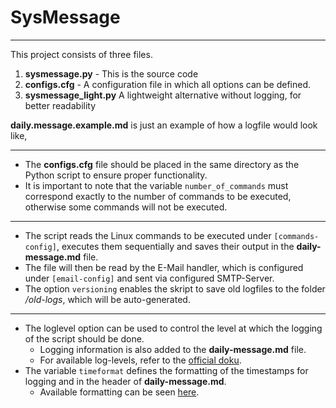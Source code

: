 # SysMessage

---

This project consists of three files.

1. **sysmessage.py** - This is the source code
2. **configs.cfg** - A configuration file in which all options can be defined. 
3. **sysmessage_light.py** A lightweight alternative without logging, for better readability

**daily.message.example.md** is just an example of how a logfile would look like,

---

- The **configs.cfg** file should be placed in the same directory as the Python script to ensure proper functionality. 
- It is important to note that the variable `number_of_commands` must correspond exactly to the number of commands to be executed, otherwise some commands will not be executed. 

---
- The script reads the Linux commands to be executed under `[commands-config]`, executes them sequentially and saves their output in the **daily-message.md** file.
- The file will then be read by the E-Mail handler, which is configured under `[email-config]` and sent via configured SMTP-Server.
- The option `versioning` enables the skript to save old logfiles to the folder */old-logs*, which will be auto-generated.
---



- The loglevel option can be used to control the level at which the logging of the script should be done.
  - Logging information is also added to the **daily-message.md** file. 
  - For available log-levels, refer to the [official doku](https://docs.python.org/3/library/logging.html#logging-levels).
- The variable `timeformat` defines the formatting of the timestamps for logging and in the header of **daily-message.md**. 
  - Available formatting can be seen [here](https://strftime.org/).
